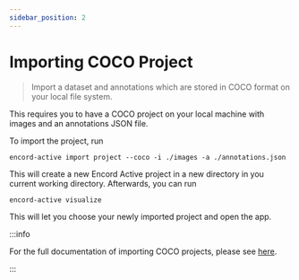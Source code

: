```yaml
---
sidebar_position: 2
---
```


# Importing COCO Project

> Import a dataset and annotations which are stored in COCO format on your local file system.

This requires you to have a COCO project on your local machine with images and an annotations JSON file.

To import the project, run

```shell
encord-active import project --coco -i ./images -a ./annotations.json
```

This will create a new Encord Active project in a new directory in you current working directory.
Afterwards, you can run

```shell
encord-active visualize
```

This will let you choose your newly imported project and open the app.

:::info

For the full documentation of importing COCO projects, please see [here](../../cli/import-coco-project).

:::
